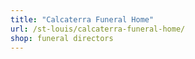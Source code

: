 ```yaml
---
title: "Calcaterra Funeral Home"
url: /st-louis/calcaterra-funeral-home/
shop: funeral directors
---
```

